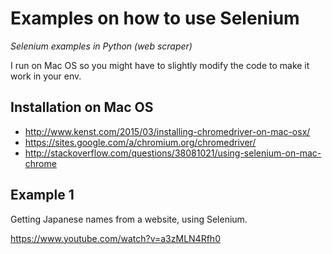 # Examples on how to use Selenium
*Selenium examples in Python (web scraper)*

I run on Mac OS so you might have to slightly modify the code to make it work in your env.

## Installation on Mac OS

- http://www.kenst.com/2015/03/installing-chromedriver-on-mac-osx/
- https://sites.google.com/a/chromium.org/chromedriver/
- http://stackoverflow.com/questions/38081021/using-selenium-on-mac-chrome

## Example 1
Getting Japanese names from a website, using Selenium.

https://www.youtube.com/watch?v=a3zMLN4Rfh0
